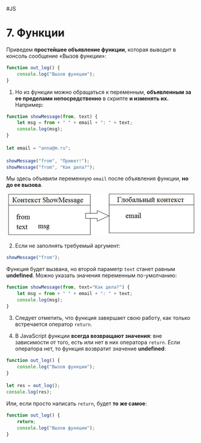 #JS 

# 7. Функции

Приведем **простейшее объявление функции**, которая выводит в консоль сообщение «Вызов функции»:

```javascript
function out_log() {
    console.log("Вызов функции");
}
```

1. Но из функции можно обращаться к переменным, **объявленным за ее пределами непосредственно** в скрипте **и изменять их.** Например:

```javascript
function showMessage(from, text) {
    let msg = from + " " + email + ": " + text;
    console.log(msg);
}

let email = "anna@m.ru";

showMessage("from", "Привет!");
showMessage("from", "Как дела?");
```

Мы здесь объявили переменную `email` после объявления функции, **но до ее вызова**.

![Изображение](heap/_files/js/Pasted%20image%2020241001210935.png)

2. Если не заполнять требуемый аргумент:

```javascript
showMessage("from");
```

Функция будет вызвана, но второй параметр `text` станет равным **undefined**. Можно указать значения переменным по-умолчанию:

```javascript
function showMessage(from, text="Как дела?") {
    let msg = from + " " + email + ": " + text;
    console.log(msg);
}
```

3. Следует отметить, что функция завершает свою работу, как только встречается оператор `return`.

4. В JavaScript функции **всегда возвращают значения**: вне зависимости от того, есть или нет в них оператора `return`. Если оператора нет, то функция возвратит значение **undefined**:

```javascript
function out_log() {
    console.log("Вызов функции");
}

let res = out_log();
console.log(res);
```

Или, если просто написать `return`, будет **то же самое**:

```javascript
function out_log() {
    return;
    console.log("Вызов функции");
}
```
